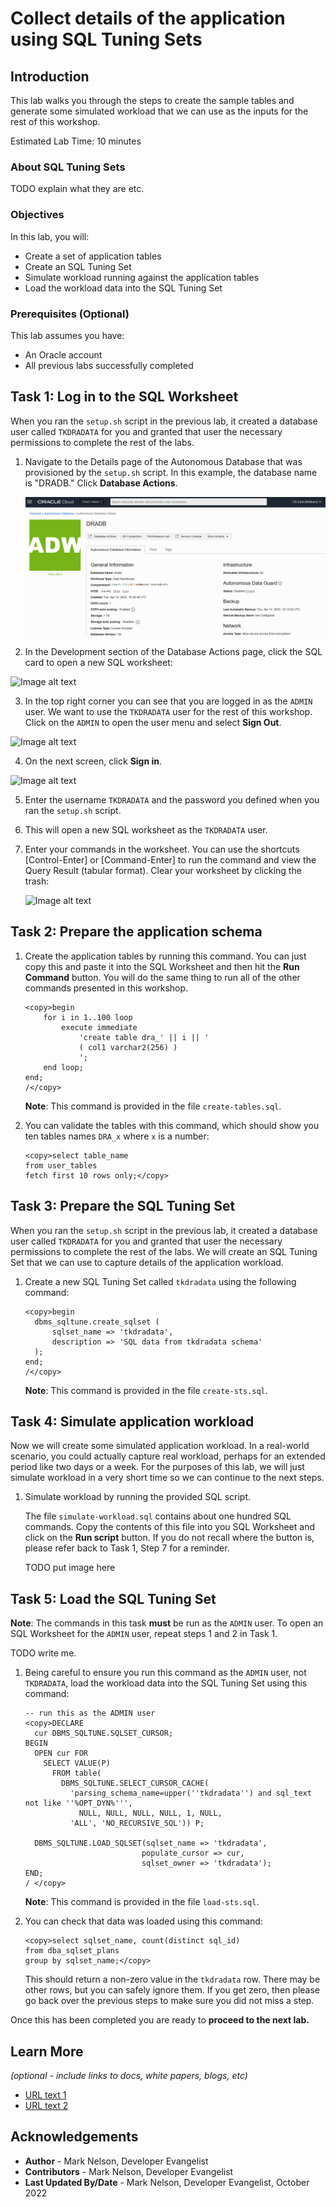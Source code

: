 # Collect details of the application using SQL Tuning Sets

## Introduction

This lab walks you through the steps to create the sample tables and generate some simulated workload that we can use as the inputs for the rest of this workshop.

Estimated Lab Time: 10 minutes

### About SQL Tuning Sets

TODO explain what they are etc.

### Objectives

In this lab, you will:
* Create a set of application tables
* Create an SQL Tuning Set
* Simulate workload running against the application tables
* Load the workload data into the SQL Tuning Set

### Prerequisites (Optional)

This lab assumes you have:
* An Oracle account
* All previous labs successfully completed


## Task 1: Log in to the SQL Worksheet

When you ran the `setup.sh` script in the previous lab, it created a database user called `TKDRADATA` for you and granted that user the necessary permissions to complete the rest of the labs.

1. Navigate to the Details page of the Autonomous Database that was provisioned by the `setup.sh` script.  In this example, the database name is "DRADB."  Click **Database Actions**.

	![Image alt text](images/adb-main-page.png)

2. In the Development section of the Database Actions page, click the SQL card to open a new SQL worksheet:

  ![Image alt text](images/sql-card.png)

3. In the top right corner you can see that you are logged in as the `ADMIN` user.  We want to use the `TKDRADATA` user for the rest of this workshop.  Click on the `ADMIN` to open the user menu and select **Sign Out**.

  ![Image alt text](images/sign-out-from-admin.png)

4. On the next screen, click **Sign in**.

  ![Image alt text](images/click-sign-in.png)

5. Enter the username `TKDRADATA` and the password you defined when you ran the `setup.sh` script.

6. This will open a new SQL worksheet as the `TKDRADATA` user.

7. Enter your commands in the worksheet. You can use the shortcuts [Control-Enter] or [Command-Enter] to run the command and view the Query Result (tabular format). Clear your worksheet by clicking the trash:

    ![Image alt text](images/sql-worksheet.png)    


## Task 2: Prepare the application schema

1. Create the application tables by running this command.  You can just copy this and paste it into the SQL Worksheet and then hit the **Run Command** button.  You will do the same thing to run all of the other commands presented in this workshop.

    ```
    <copy>begin
        for i in 1..100 loop
            execute immediate
                'create table dra_' || i || '
                ( col1 varchar2(256) )
                ';
        end loop;
    end;
    /</copy>
    ```

    **Note**:  This command is provided in the file `create-tables.sql`.

2. You can validate the tables with this command, which should show you ten tables names `DRA_x` where `x` is a number:

    ```
    <copy>select table_name
    from user_tables
    fetch first 10 rows only;</copy>
    ```

## Task 3: Prepare the SQL Tuning Set

When you ran the `setup.sh` script in the previous lab, it created a database user called `TKDRADATA` for you and granted that user the necessary permissions to complete the rest of the labs.  We will create an SQL Tuning Set that we can use to capture details of the application workload.

1. Create a new SQL Tuning Set called `tkdradata` using the following command:

    ```
    <copy>begin
      dbms_sqltune.create_sqlset (
          sqlset_name => 'tkdradata', 
          description => 'SQL data from tkdradata schema'
      );
    end;
    /</copy>
    ```

    **Note**: This command is provided in the file `create-sts.sql`.

## Task 4: Simulate application workload

Now we will create some simulated application workload.  In a real-world scenario, you could actually capture real workload, perhaps for an extended period like two days or a week.  For the purposes of this lab, we will just simulate workload in a very short time so we can continue to the next steps.

1. Simulate workload by running the provided SQL script.  

    The file `simulate-workload.sql` contains about one hundred SQL commands.  Copy the contents of this file into you SQL Worksheet and click on the **Run script** button.  If you do not recall where the button is, please refer back to Task 1, Step 7 for a reminder.

    TODO put image here

## Task 5: Load the SQL Tuning Set

**Note**: The commands in this task **must** be run as the `ADMIN` user.  To open an SQL Worksheet for the `ADMIN` user, repeat steps 1 and 2 in Task 1.

TODO write me.  

1. Being careful to ensure you run this command as the `ADMIN` user, not `TKDRADATA`, load the workload data into the SQL Tuning Set using this command:

    ```
    -- run this as the ADMIN user
    <copy>DECLARE
      cur DBMS_SQLTUNE.SQLSET_CURSOR;
    BEGIN
      OPEN cur FOR
        SELECT VALUE(P)
          FROM table(
            DBMS_SQLTUNE.SELECT_CURSOR_CACHE(
              'parsing_schema_name=upper(''tkdradata'') and sql_text not like ''%OPT_DYN%''',
                NULL, NULL, NULL, NULL, 1, NULL,
              'ALL', 'NO_RECURSIVE_SQL')) P;
    
      DBMS_SQLTUNE.LOAD_SQLSET(sqlset_name => 'tkdradata',
                              populate_cursor => cur,
                              sqlset_owner => 'tkdradata');      
    END;
    / </copy>
    ```

    **Note**: This command is provided in the file `load-sts.sql`.

2. You can check that data was loaded using this command:

    ```
    <copy>select sqlset_name, count(distinct sql_id) 
    from dba_sqlset_plans 
    group by sqlset_name;</copy>
    ```

    This should return a non-zero value in the `tkdradata` row.  There may be other rows, but you can safely ignore them.  If you get zero, then please go back over the previous steps to make sure you did not miss a step.


Once this has been completed you are ready to **proceed to the next lab.**


## Learn More

*(optional - include links to docs, white papers, blogs, etc)*

* [URL text 1](http://docs.oracle.com)
* [URL text 2](http://docs.oracle.com)

## Acknowledgements
- **Author** - Mark Nelson, Developer Evangelist
- **Contributors** - Mark Nelson, Developer Evangelist
- **Last Updated By/Date** - Mark Nelson, Developer Evangelist, October 2022
